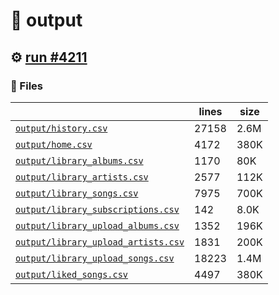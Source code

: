 # 📝  output 

## ⚙️ [run #4211](https://github.com/jwenerd/ytm-dl/actions/runs/15031463719)

### 📁 Files

|                                                                         |lines|size|
|-------------------------------------------------------------------------|-----|----|
|[`output/history.csv` ](output/history.csv)                              |27158|2.6M|
|[`output/home.csv` ](output/home.csv)                                    |4172 |380K|
|[`output/library_albums.csv` ](output/library_albums.csv)                |1170 |80K |
|[`output/library_artists.csv` ](output/library_artists.csv)              |2577 |112K|
|[`output/library_songs.csv` ](output/library_songs.csv)                  |7975 |700K|
|[`output/library_subscriptions.csv` ](output/library_subscriptions.csv)  |142  |8.0K|
|[`output/library_upload_albums.csv` ](output/library_upload_albums.csv)  |1352 |196K|
|[`output/library_upload_artists.csv` ](output/library_upload_artists.csv)|1831 |200K|
|[`output/library_upload_songs.csv` ](output/library_upload_songs.csv)    |18223|1.4M|
|[`output/liked_songs.csv` ](output/liked_songs.csv)                      |4497 |380K|